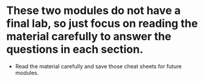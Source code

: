 # These two modules do not have a final lab, so just focus on reading the material carefully to answer the questions in each section. <br>
- Read the material carefully and save those cheat sheets for future modules.
